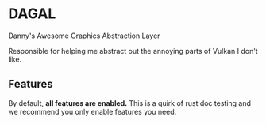 # DAGAL
Danny's Awesome Graphics Abstraction Layer

Responsible for helping me abstract out the annoying parts of Vulkan I don't like.


## Features
By default, **all features are enabled.** This is a quirk of rust doc testing and we recommend you only enable
features you need.